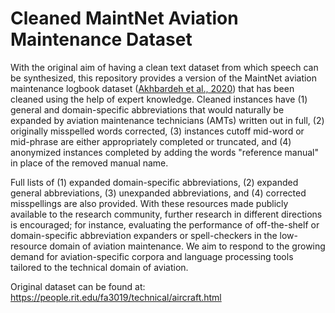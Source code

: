 # Cleaned MaintNet Aviation Maintenance Dataset

With the original aim of having a clean text dataset from which speech can be synthesized, this repository provides a version of the MaintNet aviation maintenance logbook dataset ([Akhbardeh et al., 2020]([url](https://aclanthology.org/2020.coling-demos.2/))) that has been cleaned using the help of expert knowledge. Cleaned instances have (1) general and domain-specific abbreviations that would naturally be expanded by aviation maintenance technicians (AMTs) written out in full, (2) originally misspelled words corrected, (3) instances cutoff mid-word or mid-phrase are either appropriately completed or truncated, and (4) anonymized instances completed by adding the words "reference manual" in place of the removed manual name.

Full lists of (1) expanded domain-specific abbreviations, (2) expanded general abbreviations, (3) unexpanded abbreviations, and (4) corrected misspellings are also provided. With these resources made publicly available to the research community, further research in different directions is encouraged; for instance, evaluating the performance of off-the-shelf or domain-specific abbreviation expanders or spell-checkers in the low-resource domain of aviation maintenance. We aim to respond to the growing demand for aviation-specific corpora and language processing tools tailored to the technical domain of aviation.

Original dataset can be found at: https://people.rit.edu/fa3019/technical/aircraft.html
